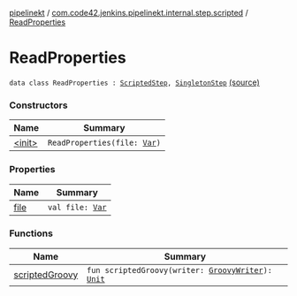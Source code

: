 [pipelinekt](../../index.md) / [com.code42.jenkins.pipelinekt.internal.step.scripted](../index.md) / [ReadProperties](./index.md)

# ReadProperties

`data class ReadProperties : `[`ScriptedStep`](../../com.code42.jenkins.pipelinekt.core.step/-scripted-step/index.md)`, `[`SingletonStep`](../../com.code42.jenkins.pipelinekt.core.step/-singleton-step/index.md) [(source)](https://github.com/code42/pipelinekt/tree/master/internal/src/main/kotlin/com/code42/jenkins/pipelinekt/internal/step/scripted/ReadProperties.kt#L8)

### Constructors

| Name | Summary |
|---|---|
| [&lt;init&gt;](-init-.md) | `ReadProperties(file: `[`Var`](../../com.code42.jenkins.pipelinekt.core.vars/-var/index.md)`)` |

### Properties

| Name | Summary |
|---|---|
| [file](file.md) | `val file: `[`Var`](../../com.code42.jenkins.pipelinekt.core.vars/-var/index.md) |

### Functions

| Name | Summary |
|---|---|
| [scriptedGroovy](scripted-groovy.md) | `fun scriptedGroovy(writer: `[`GroovyWriter`](../../com.code42.jenkins.pipelinekt.core.writer/-groovy-writer/index.md)`): `[`Unit`](https://kotlinlang.org/api/latest/jvm/stdlib/kotlin/-unit/index.html) |
